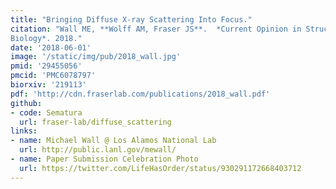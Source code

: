 ```yaml
---
title: "Bringing Diffuse X-ray Scattering Into Focus."
citation: "Wall ME, **Wolff AM, Fraser JS**.  *Current Opinion in Structural
Biology*. 2018."
date: '2018-06-01'
image: '/static/img/pub/2018_wall.jpg'
pmid: '29455056'
pmcid: 'PMC6078797'
biorxiv: '219113'
pdf: 'http://cdn.fraserlab.com/publications/2018_wall.pdf'
github:
- code: Sematura
  url: fraser-lab/diffuse_scattering
links:
- name: Michael Wall @ Los Alamos National Lab
  url: http://public.lanl.gov/mewall/
- name: Paper Submission Celebration Photo
  url: https://twitter.com/LifeHasOrder/status/930291172668403712
---
```

